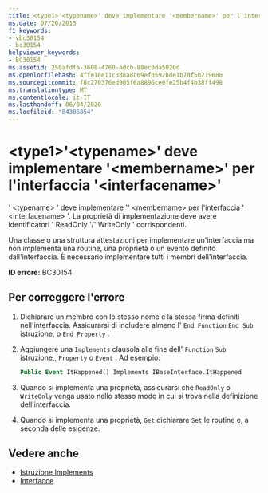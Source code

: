 ```yaml
---
title: <type1>'<typename>' deve implementare '<membername>' per l'interfaccia '<interfacename>'
ms.date: 07/20/2015
f1_keywords:
- vbc30154
- bc30154
helpviewer_keywords:
- BC30154
ms.assetid: 259afdfa-3608-4760-adcb-88ec0da5020d
ms.openlocfilehash: 4ffe18e11c388a8c69ef0592bde1b78f5b219680
ms.sourcegitcommit: f8c270376ed905f6a8896ce0fe25b4f4b38ff498
ms.translationtype: MT
ms.contentlocale: it-IT
ms.lasthandoff: 06/04/2020
ms.locfileid: "84386854"
---
```

# <a name="type1typename-must-implement-membername-for-interface-interfacename"></a>\<type1>'\<typename>' deve implementare '\<membername>' per l'interfaccia '\<interfacename>'
' \<typename> ' deve implementare '' \<membername> per l'interfaccia ' \<interfacename> '. La proprietà di implementazione deve avere identificatori ' ReadOnly '/' WriteOnly ' corrispondenti.  
  
 Una classe o una struttura attestazioni per implementare un'interfaccia ma non implementa una routine, una proprietà o un evento definito dall'interfaccia. È necessario implementare tutti i membri dell'interfaccia.  
  
 **ID errore:** BC30154  
  
## <a name="to-correct-this-error"></a>Per correggere l'errore  
  
1. Dichiarare un membro con lo stesso nome e la stessa firma definiti nell'interfaccia. Assicurarsi di includere almeno l' `End Function` `End Sub` istruzione, o `End Property` .  
  
2. Aggiungere una `Implements` clausola alla fine dell' `Function` `Sub` istruzione,, `Property` o `Event` . Ad esempio:  
  
    ```vb  
    Public Event ItHappened() Implements IBaseInterface.ItHappened  
    ```  
  
3. Quando si implementa una proprietà, assicurarsi che `ReadOnly` o `WriteOnly` venga usato nello stesso modo in cui si trova nella definizione dell'interfaccia.  
  
4. Quando si implementa una proprietà, `Get` dichiarare `Set` le routine e, a seconda delle esigenze.  
  
## <a name="see-also"></a>Vedere anche

- [Istruzione Implements](../statements/implements-statement.md)
- [Interfacce](../../programming-guide/language-features/interfaces/index.md)

